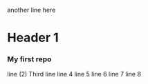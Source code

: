 another line here

# Header 1
### My first repo

line (2)
Third line
line 4
line 5
line 6
line 7
line 8
